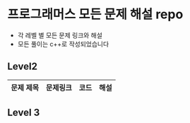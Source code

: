 # 프로그래머스 모든 문제 해설 repo

- 각 레벨 별 모든 문제 링크와 해설
- 모든 풀이는 c++로 작성되었습니다

## Level2

|문제 제목|문제링크|코드|해설|
|--|--|--|--|

## Level 3






